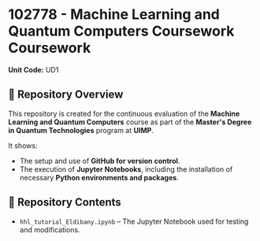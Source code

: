 # 102778 - Machine Learning and Quantum Computers Coursework Coursework
**Unit Code:** UD1

## 📌 Repository Overview  
This repository is created for the continuous evaluation of the **Machine Learning and Quantum Computers** course as part of the **Master's Degree in Quantum Technologies** program at **UIMP**.  

It shows:  
- The setup and use of **GitHub for version control**.  
- The execution of **Jupyter Notebooks**, including the installation of necessary **Python environments and packages**.  

## 📂 Repository Contents  
- `hhl_tutorial_Eldibany.ipynb` – The Jupyter Notebook used for testing and modifications.  
